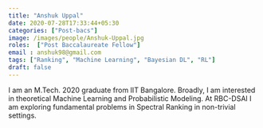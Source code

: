 ```yaml
---
title: "Anshuk Uppal"
date: 2020-07-28T17:33:44+05:30
categories: ["Post-bacs"]
image: /images/people/Anshuk-Uppal.jpg
roles:  ["Post Baccalaureate Fellow"]
email : anshuk98@gmail.com
tags: ["Ranking", "Machine Learning", "Bayesian DL", "RL"]
draft: false
---
```


I am an M.Tech. 2020 graduate from IIT Bangalore. Broadly, I am interested in theoretical Machine Learning and Probabilistic Modeling. At RBC-DSAI I am exploring fundamental problems in Spectral Ranking in non-trivial settings.